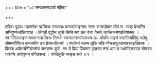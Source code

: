 +++
title = "०२ सम्यक्सम्यञ्चो महिषा"

+++

महिषाः पूज्याः महान्तोवा ऋत्विजः सम्यञ्चः परस्परंसङ्गताः सन्तः सम्यगहेषत सोमं स- म्यक् प्रेरयन्ति अभिषुण्वन्तीतियावत् । हिगतौ वृद्धौच लुङि सिचि रूपं ततः वेनाः वेनतेः कान्तिकर्मणइतियास्कः । स्वर्गादिफलङ्कामयमानाऋत्विजः सिन्धोः स्यन्दमानस्योदकस्य ऊ- र्मावधि सङ्घे वसतीवर्यादिषु जलेषु सोममवीविपन् कम्पयन्ति तत्र प्रेरयन्तीत्यर्थः । वपतेर्ण्य न्तस्य लुङि चङि णौचङ्युपधायाह्रस्वइतिह्रस्वः । किञ्च अर्कमर्चनीयंस्तोत्रं जनयन्तः कुर्व- न्तः ते प्रियां प्रियतमां इन्द्रस्य तन्वं धाम च मधोर्मदकरस्य सोमस्य धाराभिः अवीवृधन् वर्धितवन्तः । वर्धतेर्लुङि चाङ्ङ रूपं ॥ २ ॥